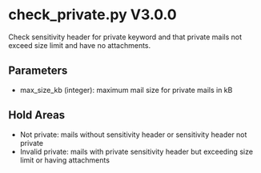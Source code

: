 check_private.py V3.0.0
=======================

Check sensitivity header for private keyword and that private mails not exceed size limit and have no attachments.

## Parameters
* max_size_kb (integer): maximum mail size for private mails in kB

## Hold Areas
* Not private: mails without sensitivity header or sensitivity header not private
* Invalid private: mails with private sensitivity header but exceeding size limit or having attachments
